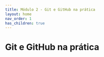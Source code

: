 ```yaml
---
title: Módulo 2 - Git e GitHub na prática
layout: home
nav_order: 1
has_children: true
---
```


<h1>Git e GitHub na prática</h1>


